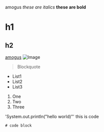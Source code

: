 amogus
*these are italics*
**these are bold**

# h1
## h2

[amogus](https://www.innersloth.com/games/among-us/)
![Image](https://i.kym-cdn.com/entries/icons/original/000/035/973/cover3.jpg)

> Blockquote

* List1
* List2
* List3

1. One
2. Two
3. Three

'System.out.println("hello world)"' this is code

```
# code block
```


